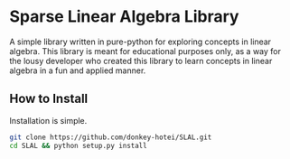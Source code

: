 # Sparse Linear Algebra Library
A simple library written in pure-python for exploring concepts in linear algebra. 
This library is meant for educational purposes only, as a way for the lousy developer who created 
this library to learn concepts in linear algebra in a fun and applied manner.

## How to Install
Installation is simple.
```bash
git clone https://github.com/donkey-hotei/SLAL.git
cd SLAL && python setup.py install
```

